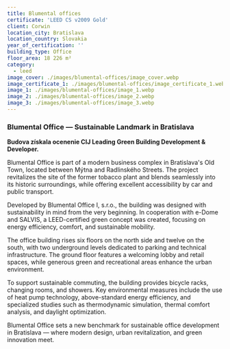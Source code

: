```yaml
---
title: Blumental offices
certificate: 'LEED CS v2009 Gold'
client: Corwin
location_city: Bratislava
location_country: Slovakia
year_of_certification: ''
building_type: Office
floor_area: 18 226 m²
category:
  - leed
image_cover: ./images/blumental-offices/image_cover.webp
image_certificate_1: ./images/blumental-offices/image_certificate_1.webp
image_1: ./images/blumental-offices/image_1.webp
image_2: ./images/blumental-offices/image_2.webp
image_3: ./images/blumental-offices/image_3.webp
---
```


### Blumental Office — Sustainable Landmark in Bratislava

**Budova získala ocenenie CIJ Leading Green Building Development & Developer.**

Blumental Office is part of a modern business complex in Bratislava's Old Town, located between Mýtna and Radlinského Streets. The project revitalizes the site of the former tobacco plant and blends seamlessly into its historic surroundings, while offering excellent accessibility by car and public transport.

Developed by Blumental Office I, s.r.o., the building was designed with sustainability in mind from the very beginning. In cooperation with e-Dome and SALVIS, a LEED-certified green concept was created, focusing on energy efficiency, comfort, and sustainable mobility.

The office building rises six floors on the north side and twelve on the south, with two underground levels dedicated to parking and technical infrastructure. The ground floor features a welcoming lobby and retail spaces, while generous green and recreational areas enhance the urban environment.

To support sustainable commuting, the building provides bicycle racks, changing rooms, and showers. Key environmental measures include the use of heat pump technology, above-standard energy efficiency, and specialized studies such as thermodynamic simulation, thermal comfort analysis, and daylight optimization.

Blumental Office sets a new benchmark for sustainable office development in Bratislava — where modern design, urban revitalization, and green innovation meet.
